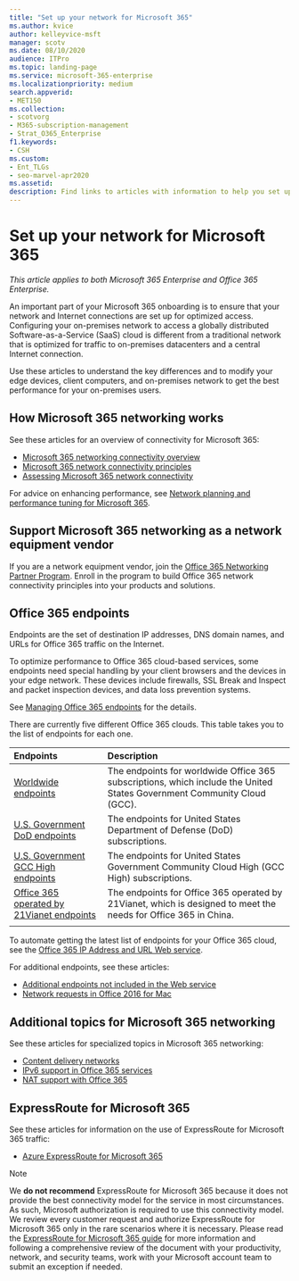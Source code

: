 ```yaml
---
title: "Set up your network for Microsoft 365"
ms.author: kvice
author: kelleyvice-msft
manager: scotv
ms.date: 08/10/2020
audience: ITPro
ms.topic: landing-page
ms.service: microsoft-365-enterprise
ms.localizationpriority: medium
search.appverid:
- MET150
ms.collection: 
- scotvorg
- M365-subscription-management
- Strat_O365_Enterprise
f1.keywords:
- CSH
ms.custom:
- Ent_TLGs
- seo-marvel-apr2020
ms.assetid: 
description: Find links to articles with information to help you set up your network for Microsoft 365, including a network connectivity overview and list of endpoints.
---
```


# Set up your network for Microsoft 365

*This article applies to both Microsoft 365 Enterprise and Office 365 Enterprise.*

An important part of your Microsoft 365 onboarding is to ensure that your network and Internet connections are set up for optimized access. Configuring your on-premises network to access a globally distributed Software-as-a-Service (SaaS) cloud is different from a traditional network that is optimized for traffic to on-premises datacenters and a central Internet connection.

Use these articles to understand the key differences and to modify your edge devices, client computers, and on-premises network to get the best performance for your on-premises users.

## How Microsoft 365 networking works

See these articles for an overview of connectivity for Microsoft 365:

- [Microsoft 365 networking connectivity overview](microsoft-365-networking-overview.md)
- [Microsoft 365 network connectivity principles](microsoft-365-network-connectivity-principles.md)
- [Assessing Microsoft 365 network connectivity](assessing-network-connectivity.md)

For advice on enhancing performance, see [Network planning and performance tuning for Microsoft 365](network-planning-and-performance.md).

## Support Microsoft 365 networking as a network equipment vendor

If you are a network equipment vendor, join the [Office 365 Networking Partner Program](microsoft-365-networking-partner-program.md). Enroll in the program to build Office 365 network connectivity principles into your products and solutions.

## Office 365 endpoints

Endpoints are the set of destination IP addresses, DNS domain names, and URLs for Office 365 traffic on the Internet.

To optimize performance to Office 365 cloud-based services, some endpoints need special handling by your client browsers and the devices in your edge network. These devices include firewalls, SSL Break and Inspect and packet inspection devices, and data loss prevention systems.

See [Managing Office 365 endpoints](managing-office-365-endpoints.md) for the details.

There are currently five different Office 365 clouds. This table takes you to the list of endpoints for each one.

| Endpoints | Description |
|:-------|:-----|
| [Worldwide endpoints](urls-and-ip-address-ranges.md) | The endpoints for worldwide Office 365 subscriptions, which include the United States Government Community Cloud (GCC). |
| [U.S. Government DoD endpoints](microsoft-365-u-s-government-dod-endpoints.md) | The endpoints for United States Department of Defense (DoD) subscriptions. |
| [U.S. Government GCC High endpoints](microsoft-365-u-s-government-gcc-high-endpoints.md) | The endpoints for United States Government Community Cloud High (GCC High) subscriptions. |
| [Office 365 operated by 21Vianet endpoints](urls-and-ip-address-ranges-21vianet.md) | The endpoints for Office 365 operated by 21Vianet, which is designed to meet the needs for Office 365 in China. |
|||

To automate getting the latest list of endpoints for your Office 365 cloud, see the [Office 365 IP Address and URL Web service](microsoft-365-ip-web-service.md).

For additional endpoints, see these articles:

- [Additional endpoints not included in the Web service](additional-office365-ip-addresses-and-urls.md)
- [Network requests in Office 2016 for Mac](network-requests-in-office-2016-for-mac.md)

## Additional topics for Microsoft 365 networking

See these articles for specialized topics in Microsoft 365 networking:

- [Content delivery networks](content-delivery-networks.md)
- [IPv6 support in Office 365 services](ipv6-support.md)
- [NAT support with Office 365](nat-support-with-microsoft-365.md)

## ExpressRoute for Microsoft 365

See these articles for information on the use of ExpressRoute for Microsoft 365 traffic:

- [Azure ExpressRoute for Microsoft 365](azure-expressroute.md)

> [!NOTE]
> We **do not recommend** ExpressRoute for Microsoft 365 because it does not provide the best connectivity model for the service in most circumstances. As such, Microsoft authorization is required to use this connectivity model. We review every customer request and authorize ExpressRoute for Microsoft 365 only in the rare scenarios where it is necessary. Please read the [ExpressRoute for Microsoft 365 guide](https://aka.ms/erguide) for more information and following a comprehensive review of the document with your productivity, network, and security teams, work with your Microsoft account team to submit an exception if needed.
